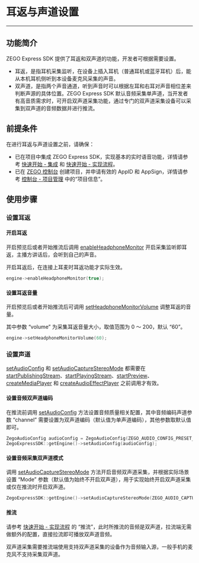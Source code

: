 # 耳返与声道设置

- - -

## 功能简介

ZEGO Express SDK 提供了耳返和双声道的功能，开发者可根据需要设置。

- 耳返，是指耳机采集监听，在设备上插入耳机（普通耳机或蓝牙耳机）后，能从本机耳机侧听到本设备麦克风采集的声音。
- 双声道，是指两个声音通道，听到声音时可以根据左耳和右耳对声音相位差来判断声源的具体位置。ZEGO Express SDK 默认音频采集单声道，当开发者有高音质需求时，可开启双声道采集功能，通过专门的双声道采集设备可以采集到双声道的音频数据并进行推流。

## 前提条件

在进行耳返与声道设置之前，请确保：

- 已在项目中集成 ZEGO Express SDK，实现基本的实时语音功能，详情请参考 [快速开始 - 集成](https://doc-zh.zego.im/article/17991) 和 [快速开始 - 实现流程](https://doc-zh.zego.im/article/17992)。
- 已在 [ZEGO 控制台](https://console.zego.im) 创建项目，并申请有效的 AppID 和 AppSign，详情请参考 [控制台 - 项目管理](/console/project-info) 中的“项目信息”。


## 使用步骤

### 设置耳返

#### 开启耳返

开启预览后或者开始推流后调用 [enableHeadphoneMonitor](https://doc-zh.zego.im/article/api?doc=Express_Audio_SDK_API~cpp_ue~class~IZegoExpressEngine#enable-headphone-monitor) 开启采集监听即耳返，主播方讲话后，会听到自己的声音。

<Note title="说明">


开启耳返后，在连接上耳麦时耳返功能才实际生效。

</Note>



```cpp
engine->enableHeadphoneMonitor(true);
```

#### 设置耳返音量

开启预览后或者开始推流后可调用 [setHeadphoneMonitorVolume](https://doc-zh.zego.im/article/api?doc=Express_Audio_SDK_API~cpp_ue~class~IZegoExpressEngine#set-headphone-monitor-volume) 调整耳返的音量。

其中参数 “volume” 为采集耳返音量大小，取值范围为 0 ～ 200，默认 “60”。

```cpp
engine->setHeadphoneMonitorVolume(60);
```

### 设置声道

<Warning title="注意">


[setAudioConfig](https://doc-zh.zego.im/article/api?doc=Express_Audio_SDK_API~cpp_ue~class~IZegoExpressEngine#set-audio-config) 和 [setAudioCaptureStereoMode](https://doc-zh.zego.im/article/api?doc=Express_Audio_SDK_API~cpp_ue~class~IZegoExpressEngine#set-audio-capture-stereo-mode) 都需要在 [startPublishingStream](https://doc-zh.zego.im/article/api?doc=Express_Audio_SDK_API~cpp_ue~class~IZegoExpressEngine#start-publishing-stream)、[startPlayingStream](https://doc-zh.zego.im/article/api?doc=Express_Audio_SDK_API~cpp_ue~class~IZegoExpressEngine#start-playing-stream)、[startPreview](https://doc-zh.zego.im/article/api?doc=Express_Audio_SDK_API~cpp_ue~class~IZegoExpressEngine#start-preview)、[createMediaPlayer](https://doc-zh.zego.im/article/api?doc=Express_Audio_SDK_API~cpp_ue~class~IZegoExpressEngine#create-media-player) 和 [createAudioEffectPlayer](https://doc-zh.zego.im/article/api?doc=Express_Audio_SDK_API~cpp_ue~class~IZegoExpressEngine#create-audio-effect-player) 之前调用才有效。

</Warning>



#### 设置音频双声道编码

在推流前调用 [setAudioConfig](https://doc-zh.zego.im/article/api?doc=Express_Audio_SDK_API~cpp_ue~class~IZegoExpressEngine#set-audio-config) 方法设置音频质量相关配置，其中音频编码声道参数 “channel” 需要设置为双声道编码（默认值为单声道编码），其他参数取默认值即可。

```cpp
ZegoAudioConfig audioConfig = ZegoAudioConfig(ZEGO_AUDIO_CONFIG_PRESET_HIGH_QUALITY_STEREO);
ZegoExpressSDK::getEngine()->setAudioConfig(audioConfig);
```

#### 设置音频采集双声道模式

调用 [setAudioCaptureStereoMode](https://doc-zh.zego.im/article/api?doc=Express_Audio_SDK_API~cpp_ue~class~IZegoExpressEngine#set-audio-capture-stereo-mode) 方法开启音频双声道采集，并根据实际场景设置 “Mode” 参数（默认值为始终不开启双声道），用于实现始终开启双声道采集或仅在推流时开启双声道。

```cpp
ZegoExpressSDK::getEngine()->setAudioCaptureStereoMode(ZEGO_AUDIO_CAPTURE_STEREO_MODE_ALWAYS);
```

#### 推流

请参考 [快速开始 - 实现流程](https://doc-zh.zego.im/article/17992#3_3) 的 “推流”，此时所推流的音频是双声道，拉流端无需做额外的配置，直接拉流即可播放双声道音频。

<Note title="说明">


双声道采集需要推流端使用支持双声道采集的设备作为音频输入源，一般手机的麦克风不支持采集双声道。

</Note>


